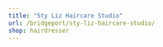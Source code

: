 ```yaml
---
title: "Sty Liz Haircare Studio"
url: /bridgeport/sty-liz-haircare-studio/
shop: hairdresser
---
```

